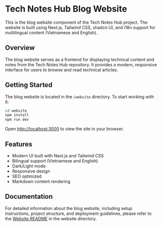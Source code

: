 # Tech Notes Hub Blog Website

This is the blog website component of the Tech Notes Hub project. The website is built using Next.js, Tailwind CSS, shadcn UI, and i18n support for multilingual content (Vietnamese and English).

## Overview

The blog website serves as a frontend for displaying technical content and notes from the Tech Notes Hub repository. It provides a modern, responsive interface for users to browse and read technical articles.

## Getting Started

The blog website is located in the `/website` directory. To start working with it:

```bash
cd website
npm install
npm run dev
```

Open [http://localhost:3000](http://localhost:3000) to view the site in your browser.

## Features

- Modern UI built with Next.js and Tailwind CSS
- Bilingual support (Vietnamese and English)
- Dark/Light mode
- Responsive design
- SEO optimized
- Markdown content rendering

## Documentation

For detailed information about the blog website, including setup instructions, project structure, and deployment guidelines, please refer to the [Website README](/website/README.md) in the website directory.
